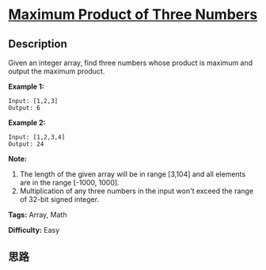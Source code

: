 # [Maximum Product of Three Numbers][title]

## Description

Given an integer array, find three numbers whose product is maximum and output
the maximum product.

**Example 1:**
            Input: [1,2,3]    Output: 6    



**Example 2:**
            Input: [1,2,3,4]    Output: 24    



**Note:**

  1. The length of the given array will be in range [3,104] and all elements are in the range [-1000, 1000].
  2. Multiplication of any three numbers in the input won't exceed the range of 32-bit signed integer.




**Tags:** Array, Math

**Difficulty:** Easy

## 思路

[title]: https://leetcode.com/problems/maximum-product-of-three-numbers
